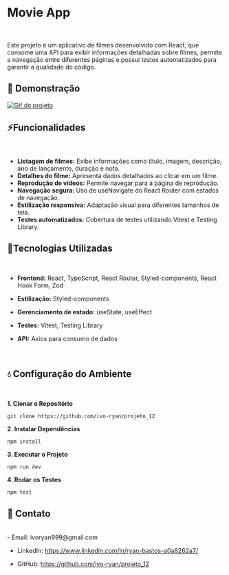 # Movie App
<br/>

Este projeto é um aplicativo de filmes desenvolvido com React, que consome uma API para exibir informações detalhadas sobre filmes, permite a navegação entre diferentes páginas e possui testes automatizados para garantir a qualidade do código.
<br/>

## 🎥 Demonstração

[
   <img src="./movie-app.gif" alt="Gif do projeto "/>
](https://projeto-12.vercel.app/)

## ⚡Funcionalidades
<br/>

- **Listagem de filmes:** Exibe informações como título, imagem, descrição, ano de lançamento, duração e nota. 
- **Detalhes do filme:** Apresenta dados detalhados ao clicar em um filme.
- **Reprodução de vídeos:** Permite navegar para a página de reprodução.
- **Navegação segura:** Uso de useNavigate do React Router com estados de navegação.
- **Estilização responsiva:** Adaptação visual para diferentes tamanhos de tela.
- **Testes automatizados:** Cobertura de testes utilizando Vitest e Testing Library.
  <br/>


## 🔧Tecnologias Utilizadas
<br/>

- **Frontend:** React, TypeScript, React Router, Styled-components, React Hook Form, Zod

- **Estilização:** Styled-components

- **Gerenciamento de estado:** useState, useEffect

- **Testes:** Vitest, Testing Library

- **API:** Axios para consumo de dados
<br/>


## 💧 Configuração do Ambiente
<br/>

**1. Clonar o Repositório**
```
git clone https://github.com/ivo-ryan/projeto_12
```

**2. Instalar Dependências**
```
npm install
```
**3. Executar o Projeto**
```
npm run dev
```
**4. Rodar os Testes**

```
npm test
```

## 🔗 Contato
<br/>
- Email: ivoryan999@gmail.com

- LinkedIn: https://www.linkedin.com/in/ryan-bastos-a0a8262a7/

- GitHub: https://github.com/ivo-ryan/projeto_12

